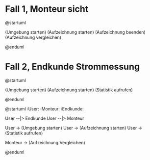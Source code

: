 # Fall 1, Monteur sicht
@startuml


(Umgebung starten)
(Aufzeichnung starten)
(Aufzeichnung beenden)
(Aufzeichnung vergleichen)





@enduml


# Fall 2, Endkunde Strommessung
@startuml


(Umgebung starten)
(Aufzeichnung starten)
(Statistik aufrufen)





@enduml

@startuml
:User:
:Monteur:
:Endkunde:

User --|> Endkunde
User --|> Monteur


User -> (Umgebung starten)
User -> (Aufzeichnung starten) 
User -> (Statistik aufrufen)

Monteur -> (Aufzeichnung Vergleichen)

@enduml


